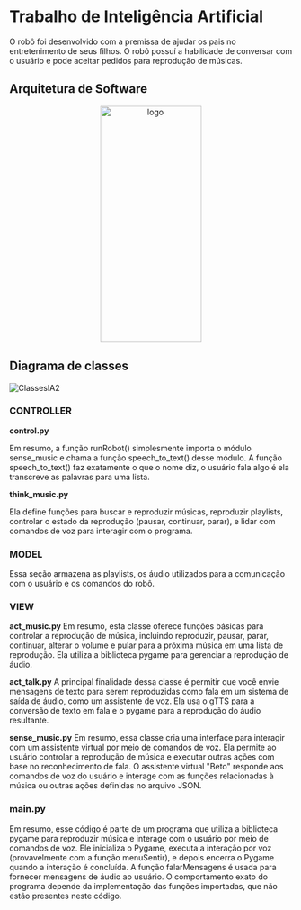 # Trabalho de Inteligência Artificial

O robô foi desenvolvido com a premissa de ajudar os pais no entretenimento de seus filhos. O robô possuí a habilidade de conversar com o usuário e pode aceitar pedidos para reprodução de músicas.

## Arquitetura de Software

<p align="center">
  <img src="https://github.com/Thiago1803/TRABALHOIA/assets/64339671/dd93831c-94e9-4de7-a2b4-3f036c223774" alt="logo" width="180" height="420">
</p>


## Diagrama de classes


![ClassesIA2](https://github.com/Thiago1803/TRABALHOIA/assets/64339671/d8296ab7-a689-4efd-a796-a4e1022c16a8)


### CONTROLLER

**control.py**

Em resumo, a função runRobot() simplesmente importa o módulo sense_music e chama a função speech_to_text() desse módulo. A função speech_to_text() faz exatamente o que o nome diz, o usuário fala algo é ela transcreve as palavras para uma lista.


**think_music.py**

Ela define funções para buscar e reproduzir músicas, reproduzir playlists, controlar o estado da reprodução (pausar, continuar, parar), e lidar com comandos de voz para interagir com o programa.

### MODEL

Essa seção armazena as playlists, os áudio utilizados para a comunicação com o usuário e os comandos do robô.

### VIEW
**act_music.py**
Em resumo, esta classe oferece funções básicas para controlar a reprodução de música, incluindo reproduzir, pausar, parar, continuar, alterar o volume e pular para a próxima música em uma lista de reprodução. Ela utiliza a biblioteca pygame para gerenciar a reprodução de áudio.

**act_talk.py**
A principal finalidade dessa classe é permitir que você envie mensagens de texto para serem reproduzidas como fala em um sistema de saída de áudio, como um assistente de voz. Ela usa o gTTS para a conversão de texto em fala e o pygame para a reprodução do áudio resultante.

**sense_music.py**
Em resumo, essa classe cria uma interface para interagir com um assistente virtual por meio de comandos de voz. Ela permite ao usuário controlar a reprodução de música e executar outras ações com base no reconhecimento de fala. O assistente virtual "Beto" responde aos comandos de voz do usuário e interage com as funções relacionadas à música ou outras ações definidas no arquivo JSON.


### main.py
Em resumo, esse código é parte de um programa que utiliza a biblioteca pygame para reproduzir música e interage com o usuário por meio de comandos de voz. Ele inicializa o Pygame, executa a interação por voz (provavelmente com a função menuSentir), e depois encerra o Pygame quando a interação é concluída. A função falarMensagens é usada para fornecer mensagens de áudio ao usuário. O comportamento exato do programa depende da implementação das funções importadas, que não estão presentes neste código.
